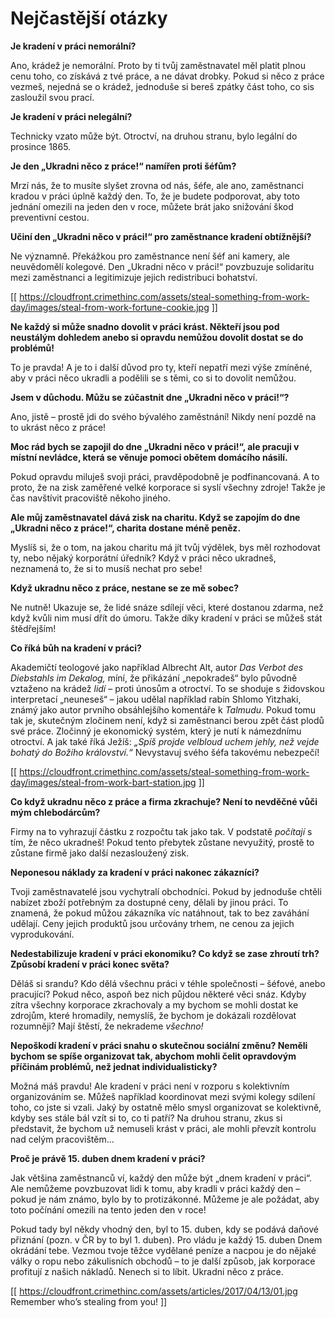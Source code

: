 # Nejčastější otázky

**Je kradení v práci nemorální?**

Ano, krádež je nemorální. Proto by ti tvůj zaměstnavatel měl platit plnou cenu toho, co získává z tvé práce, a ne dávat drobky. Pokud si něco z práce vezmeš, nejedná se o krádež, jednoduše si bereš zpátky část toho, co sis zasloužil svou prací.

**Je kradení v práci nelegální?**

Technicky vzato může být. Otroctví, na druhou stranu, bylo legální do prosince 1865.

**Je den „Ukradni něco z práce!“ namířen proti šéfům?**

Mrzí nás, že to musíte slyšet zrovna od nás, šéfe, ale ano, zaměstnanci kradou v práci úplně každý den. To, že je budete podporovat, aby toto jednání omezili na jeden den v roce, můžete brát jako snižování škod preventivní cestou.

**Učiní den „Ukradni něco v práci!“ pro zaměstnance kradení obtížnější?**

Ne významně. Překážkou pro zaměstnance není šéf ani kamery, ale neuvědomělí kolegové. Den „Ukradni něco v práci!“ povzbuzuje solidaritu mezi zaměstnanci a legitimizuje jejich redistribuci bohatství.

[[ https://cloudfront.crimethinc.com/assets/steal-something-from-work-day/images/steal-from-work-fortune-cookie.jpg ]]

**Ne každý si může snadno dovolit v práci krást. Někteří jsou pod neustálým dohledem anebo si opravdu nemůžou dovolit dostat se do problémů!**

To je pravda! A je to i další důvod pro ty, kteří nepatří mezi výše zmíněné, aby v práci něco ukradli a podělili se s těmi, co si to dovolit nemůžou.

**Jsem v důchodu. Můžu se zúčastnit dne „Ukradni něco v práci!“?**

Ano, jistě – prostě jdi do svého bývalého zaměstnání! Nikdy není pozdě na to ukrást něco z práce!

**Moc rád bych se zapojil do dne „Ukradni něco v práci!“, ale pracuji v místní nevládce, která se věnuje pomoci obětem domácího násilí.**

Pokud opravdu miluješ svoji práci, pravděpodobně je podfinancovaná. A to proto, že na zisk zaměřené velké korporace si syslí všechny zdroje! Takže je čas navštívit pracoviště někoho jiného.

**Ale můj zaměstnavatel dává zisk na charitu. Když se zapojím do dne „Ukradni něco z práce!“, charita dostane méně peněz.**

Myslíš si, že o tom, na jakou charitu má jít tvůj výdělek, bys měl rozhodovat ty, nebo nějaký korporátní úředník? Když v práci něco ukradneš, neznamená to, že si to musíš nechat pro sebe!

**Když ukradnu něco z práce, nestane se ze mě sobec?**

Ne nutně! Ukazuje se, že lidé snáze sdílejí věci, které dostanou zdarma, než když kvůli nim musí dřít do úmoru. Takže díky kradení v práci se můžeš stát štědřejším!

**Co říká bůh na kradení v práci?**

Akademičtí teologové jako například Albrecht Alt, autor _Das Verbot des Diebstahls im Dekalog,_ míní, že přikázání „nepokradeš“ bylo původně vztaženo na krádež  _lidí_  – proti únosům a otroctví. To se shoduje s židovskou interpretací „neuneseš“ – jakou udělal například rabín Shlomo Yitzhaki, známý jako autor prvního obsáhlejšího komentáře k _Talmudu_. Pokud tomu tak je, skutečným zločinem není, když si zaměstnanci berou zpět část plodů své práce. Zločinný je ekonomický systém, který je nutí k námezdnímu otroctví. A jak také říká Ježíš: _„Spíš projde velbloud uchem jehly, než vejde bohatý do Božího království.“_ Nevystavuj svého šéfa takovému nebezpečí!

[[ https://cloudfront.crimethinc.com/assets/steal-something-from-work-day/images/steal-from-work-bart-station.jpg ]]

**Co když ukradnu něco z práce a firma zkrachuje? Není to nevděčné vůči mým chlebodárcům?**

Firmy na to vyhrazují částku z rozpočtu tak jako tak. V podstatě _počítají_ s tím, že něco ukradneš! Pokud tento přebytek zůstane nevyužitý, prostě to zůstane firmě jako další nezasloužený zisk.

**Neponesou náklady za kradení v práci nakonec zákazníci?**

Tvoji zaměstnavatelé jsou vychytralí obchodníci. Pokud by jednoduše chtěli nabízet zboží potřebným za dostupné ceny, dělali by jinou práci. To znamená, že pokud můžou zákazníka víc natáhnout, tak to bez zaváhání udělají. Ceny jejich produktů jsou určovány trhem, ne cenou za jejich vyprodukování.

**Nedestabilizuje kradení v práci ekonomiku? Co když se zase zhroutí trh? Způsobí kradení v práci konec světa?**

Děláš si srandu? Kdo dělá všechnu práci v téhle společnosti – šéfové, anebo pracující? Pokud něco, aspoň bez nich půjdou některé věci snáz. Kdyby zítra všechny korporace zkrachovaly a my bychom se mohli dostat ke zdrojům, které hromadily, nemyslíš, že bychom je dokázali rozdělovat rozumněji? Mají štěstí, že nekrademe _všechno!_

**Nepoškodí kradení v práci snahu o skutečnou sociální změnu? Neměli bychom se spíše organizovat tak, abychom mohli čelit opravdovým příčinám problémů, než jednat individualisticky?**

Možná máš pravdu! Ale kradení v práci není v rozporu s kolektivním organizováním se. Můžeš například koordinovat mezi svými kolegy sdílení toho, co jste si vzali. Jaký by ostatně mělo smysl organizovat se kolektivně, kdyby ses stále bál vzít si to, co ti patří? Na druhou stranu, zkus si představit, že bychom už nemuseli krást v práci, ale mohli převzít kontrolu nad celým pracovištěm…

**Proč je právě 15. duben dnem kradení v práci?**

Jak většina zaměstnanců ví, každý den může být „dnem kradení v práci“. Ale nemůžeme povzbuzovat lidi k tomu, aby kradli v práci každý den – pokud je nám známo, bylo by to protizákonné. Můžeme je ale požádat, aby toto počínání omezili na tento jeden den v roce!

Pokud tady byl někdy vhodný den, byl to 15. duben, kdy se podává daňové přiznání (pozn. v ČR by to byl 1. duben). Pro vládu je každý 15. duben Dnem okrádání tebe. Vezmou tvoje těžce vydělané peníze a nacpou je do nějaké války o ropu nebo zákulisních obchodů – to je další způsob, jak korporace profitují z našich nákladů. Nenech si to líbit. Ukradni něco z práce.

[[ https://cloudfront.crimethinc.com/assets/articles/2017/04/13/01.jpg Remember who’s stealing from you! ]]
